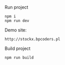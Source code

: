 Run project

````
npm i
npm run dev

````

Demo site:

````
http://stockx.bpcoders.pl
````

Build project

````
npm run build
````